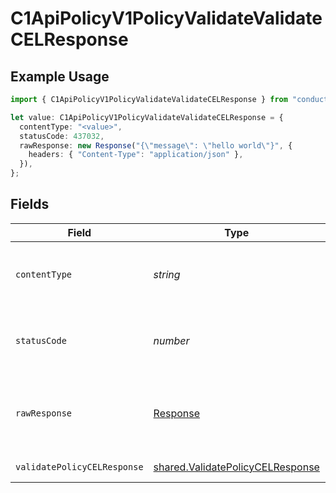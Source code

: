 # C1ApiPolicyV1PolicyValidateValidateCELResponse

## Example Usage

```typescript
import { C1ApiPolicyV1PolicyValidateValidateCELResponse } from "conductorone-sdk-typescript/sdk/models/operations";

let value: C1ApiPolicyV1PolicyValidateValidateCELResponse = {
  contentType: "<value>",
  statusCode: 437032,
  rawResponse: new Response("{\"message\": \"hello world\"}", {
    headers: { "Content-Type": "application/json" },
  }),
};
```

## Fields

| Field                                                                                       | Type                                                                                        | Required                                                                                    | Description                                                                                 |
| ------------------------------------------------------------------------------------------- | ------------------------------------------------------------------------------------------- | ------------------------------------------------------------------------------------------- | ------------------------------------------------------------------------------------------- |
| `contentType`                                                                               | *string*                                                                                    | :heavy_check_mark:                                                                          | HTTP response content type for this operation                                               |
| `statusCode`                                                                                | *number*                                                                                    | :heavy_check_mark:                                                                          | HTTP response status code for this operation                                                |
| `rawResponse`                                                                               | [Response](https://developer.mozilla.org/en-US/docs/Web/API/Response)                       | :heavy_check_mark:                                                                          | Raw HTTP response; suitable for custom response parsing                                     |
| `validatePolicyCELResponse`                                                                 | [shared.ValidatePolicyCELResponse](../../../sdk/models/shared/validatepolicycelresponse.md) | :heavy_minus_sign:                                                                          | Successful response                                                                         |